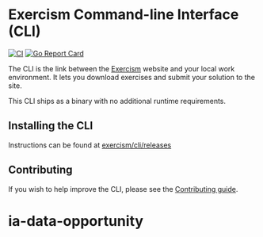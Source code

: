 # Exercism Command-line Interface (CLI)

[![CI](https://github.com/exercism/cli/actions/workflows/ci.yml/badge.svg)](https://github.com/exercism/cli/actions/workflows/ci.yml)
[![Go Report Card](https://goreportcard.com/badge/github.com/exercism/cli)](https://goreportcard.com/report/github.com/exercism/cli)

The CLI is the link between the [Exercism][exercism] website and your local work environment. It lets you download exercises and submit your solution to the site.

This CLI ships as a binary with no additional runtime requirements.

## Installing the CLI

Instructions can be found at [exercism/cli/releases](https://github.com/exercism/cli/releases)

## Contributing

If you wish to help improve the CLI, please see the [Contributing guide][contributing].

[exercism]: http://exercism.io
[contributing]: /CONTRIBUTING.md
# ia-data-opportunity
